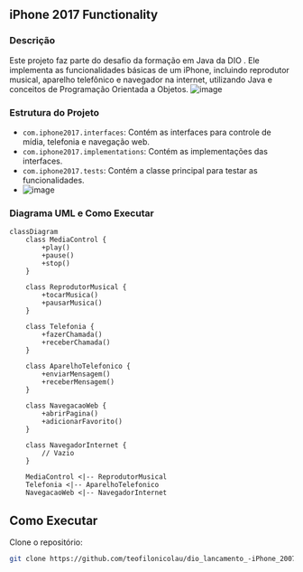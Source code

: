 ## iPhone 2017 Functionality

### Descrição
Este projeto faz parte do desafio da formação em Java da DIO . Ele implementa as funcionalidades básicas de um iPhone, incluindo reprodutor musical, aparelho telefônico e navegador na internet, utilizando Java e conceitos de Programação Orientada a Objetos.
![image](https://github.com/teofilonicolau/dio_lancamento_-iPhone_2007/assets/97030160/b54ca592-f366-4385-a5cb-687d904e5db5)

### Estrutura do Projeto
- `com.iphone2017.interfaces`: Contém as interfaces para controle de mídia, telefonia e navegação web.
- `com.iphone2017.implementations`: Contém as implementações das interfaces.
- `com.iphone2017.tests`: Contém a classe principal para testar as funcionalidades.
- ![image](https://github.com/teofilonicolau/dio_lancamento_-iPhone_2007/assets/97030160/1e82d366-deef-4c10-b31f-74e99a9e1661)


### Diagrama UML e Como Executar
```mermaid
classDiagram
    class MediaControl {
        +play()
        +pause()
        +stop()
    }

    class ReprodutorMusical {
        +tocarMusica()
        +pausarMusica()
    }

    class Telefonia {
        +fazerChamada()
        +receberChamada()
    }

    class AparelhoTelefonico {
        +enviarMensagem()
        +receberMensagem()
    }

    class NavegacaoWeb {
        +abrirPagina()
        +adicionarFavorito()
    }

    class NavegadorInternet {
        // Vazio
    }

    MediaControl <|-- ReprodutorMusical
    Telefonia <|-- AparelhoTelefonico
    NavegacaoWeb <|-- NavegadorInternet
```

## Como Executar
Clone o repositório:
```sh
git clone https://github.com/teofilonicolau/dio_lancamento_-iPhone_2007.git
